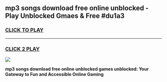 
## mp3 songs download free online unblocked - Play Unblocked Gmaes & Free #du1a3
<h3>
<a href="https://news.freeplayer.one?title=mp3_songs_download_free_online_unblocked&ref=24F">CLICK TO PLAY</a></h3>
<hr>

<h3>
<a href="https://news.freeplayer.one?title=mp3_songs_download_free_online_unblocked&ref=24F">CLICK 2 PLAY</a>
  
</h3>

<a href="https://news.freeplayer.one?title=mp3_songs_download_free_online_unblocked&ref=24F/"><img src="https://clearcache.store/games.png"></a>


**mp3 songs download free online unblocked games unblocked: Your Gateway to Fun and Accessible Online Gaming**
